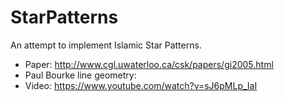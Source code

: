 # StarPatterns
An attempt to implement Islamic Star Patterns.
* Paper: http://www.cgl.uwaterloo.ca/csk/papers/gi2005.html
* Paul Bourke line geometry: 
* Video: https://www.youtube.com/watch?v=sJ6pMLp_IaI
